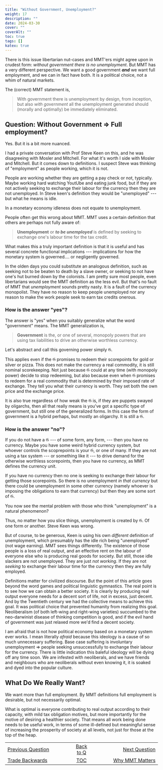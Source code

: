 ```yaml
---
title: "Without Government, Unemployment?"
weight: 17
description: ""
date: 2024-03-30
cover: ""
coverAlt: ""
toc: true
tags: []
katex: true
---
```


There is this issue libertarian nut-cases and MMT'ers might agree upon in 
crudest form: *without government there is no unemployment*. But MMT has a 
very different perspective. We want a good government **_and_** we want full 
employment, and we can in fact have both. It is a political choice, not a 
whim of natural markets.

The (correct) MMT statement is,

> With government there is unemployment by design, from inception, but also 
*with government* all the unemployment generated should (morally and 
optimally) be immediately eliminated.


## Question: Without Government $\Rightarrow$ Full employment?

Yes. But it is a bit more nuanced.

I had a private conversation with Prof Steve Keen on this, and he was 
disagreeing with Mosler and Mitchell. For what it's worth I side with Mosler 
and Mitchell. But it comes down to definitions. I suspect Steve was thinking 
of "employment" as people working, which it is not.
 
People are working whether they are getting a pay check or not, typically. 
Maybe working hard watching YoutUbe and eating junk food, but if they are 
not actively seeking to exchange their labour for the currency then they are 
not unemployed. In Steve keen's definition they would be "unemployed" --- but 
what he means is idle.

In a monetary economy idleness does not equate to unemployment.

People often get this wrong about MMT. MMT uses a certain definition that 
others are perhaps not fully aware of:

> **Unemployment** or **_to be unemployed_** is defined by seeking to 
exchange one's labour time for the tax credit.

What makes this a truly important definition is that it is useful and has 
several concrete functional implications --- implications for how the monetary 
system is governed.... or negligently governed.

In the olden days you could substitute an analogous definition, such as 
seeking not to be beaten to death by a slave owner, or seeking to not have 
one's hut burned down by the colonists. I am pretty sure most people, even 
libertarians would see the MMT definition as the less evil. But that's no fault 
of MMT that *unemployment* sounds pretty nasty. It is a fault of the currency 
monopolist. They have no reason to keep people unemployed nor any reason to 
make the work people seek to earn tax credits onerous.

### How is the answer "yes"?

The answer is "yes" when you suitably generalize what the word "government" 
means. The MMT generalization is,

> **Government** is the, or one of several, monopoly powers that are using 
tax liabilities to drive an otherwise worthless currency.

Let's abstract and call this governing power simply $\mathfrak{G}$.

This applies even if the $\mathfrak{G}$ promises to redeem their scorepoints 
for gold or silver or pizza. This does not make the currency a real commodity, 
it is still nominal scorekeeping. Not just because $\mathfrak{G}$ could at any 
time (with monopoly power) decide to stop redeeming, but also because even 
when $\mathfrak{G}$ promises to redeem for a real commodity that is determined 
by their imposed rate of exchange. They tell you what their currency is worth. 
They set both the own price and the exchange price.

It is also true regardless of how weak the $\mathfrak{G}$ is, if they are 
puppets swayed by oligarchs, then all that really means is you've got a 
specific type of government, but still one of the generalized forms. In this 
case the form of government is a hybrid perhaps, but mostly an oligarchy. It 
is still a $\mathfrak{G}$.


### How is the answer "no"?

If you do not have a $\mathfrak{G}$ --- of some form, any form, --- then you 
have no currency. Maybe you have some weird hybrid currency system, but 
whoever controls the scoprepoints is your $\mathfrak{G}$, or one of many. If 
they are not using a tax system --- or something like it --- to drive demand 
for the otherwise worthless scorepoints, then you have no currency, as MMT 
defines the currency unit.

If you have no currency then no one is seeking to exchange their labour for 
getting those scorepoints. So there is no unemployment *in that currency* but 
there could be unemployment in some other currency (namely whoever is 
imposing the obligations to earn that currency) but then they are some sort 
of $\mathfrak{G}$.

You now see the mental problem with those who think "unemployment" is a 
natural phenomenon? 

Thus, no matter how you slice things, unemployment is created by 
$\mathfrak{G}$. Of one form or another. Steve Keen was wrong. 

But of course, to be generous, Keen is using his own *different* definition 
of unemployment, which presumably has the idle rich being "unemployed" (not 
wage earning). MMT sees things differently. The existence of those people is 
a loss of real output, and an effective rent on the labour of everyone else 
who is producing real goods for society. But still, those idle slackers are 
not unemployed. They are just *not working*.  If they are not *seeking* to 
exchange their labour time for the currency then they are fully employed.

Definitions matter for civilized discourse. But the point of this article 
goes beyond the word games and political linguistic gymnastics. The real 
point is to see how we can obtain a better society. It is clearly by producing 
real output everyone needs for a decent sort of life, not in excess, just 
decent. And by the Twentieth century we had the collective means to achieve 
this goal. It was political choice that prevented humanity from realizing 
this goal.  Neoliberalism (of both left-wing and right-wing varieties) 
succumbed to the neo-darwinist disease of thinking competition is good, and 
if the evil hand of government was just relaxed more we'd find a decent 
society.

I am afraid that is not how political economy based on a monetary system 
ever works. I mean literally *afraid* because this ideology is a cause of 
so much unnecessary suffering. Base case suffering is involuntary 
unemployment $\Rightarrow$ people seeking unsuccessfully to exchange their 
labour for the 
currency. There is little indication this baleful ideology will be dying off 
any time soon. We are infested with neoliberals, and we have friends and 
neighbours who are neoliberals without even knowing it, it is soaked and dyed 
into the popular culture.


## What Do We Really Want?

We want more than full employment. By MMT definitions full employment is 
desirable, but not necessarily optimal.

What is optimal is everyone contributing to real output according to their 
capacity, with mild tax obligation motives, but more importantly for the 
motive of desiring a healthier society.  That means all work being done needs 
to be useful work, in terms of some ill-defined but meaningful sense of 
increasing the prosperity of society at all levels, not just for those at the 
top of the heap.



<table style="border-collapse: collapse; border=0;">
    <colgroup>
       <col span="1" style="width: 35%;">
       <col span="1" style="width: 10%;">
       <col span="1" style="width: 35%;">
    </colgroup>
<tr style="border: 1px solid color:#0f0f0f;">
<td style="border: 1px solid color:#0f0f0f;">
<a href="../026_tradebackwards">Previous Question</a></td>
<td style="border: 1px solid color:#0f0f0f; text-align:center;">
<a href="../">Back to Q</a></td>
<td style="border: 1px solid color:#0f0f0f; text-align:right;">
<a href="../100_why_does_it_matter">Next Question</a></td>
</tr>
<tr style="border: 1px solid color:#0f0f0f;">
<td style="border: 1px solid color:#0f0f0f;">
<a href="../026_tradebackwards">Trade Backwards</a></td>
<td style="border: 1px solid color:#0f0f0f; text-align:center;">
<a href="../">TOC</a></td>
<td style="border: 1px solid color:#0f0f0f; text-align:right;">
<a href="../100_why_does_it_matter">Why MMT Matters</a></td>
</tr>
</table>



